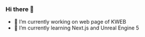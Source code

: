 ### Hi there 👋

- 🔭 I’m currently working on web page of KWEB
- 🌱 I’m currently learning Next.js and Unreal Engine 5
